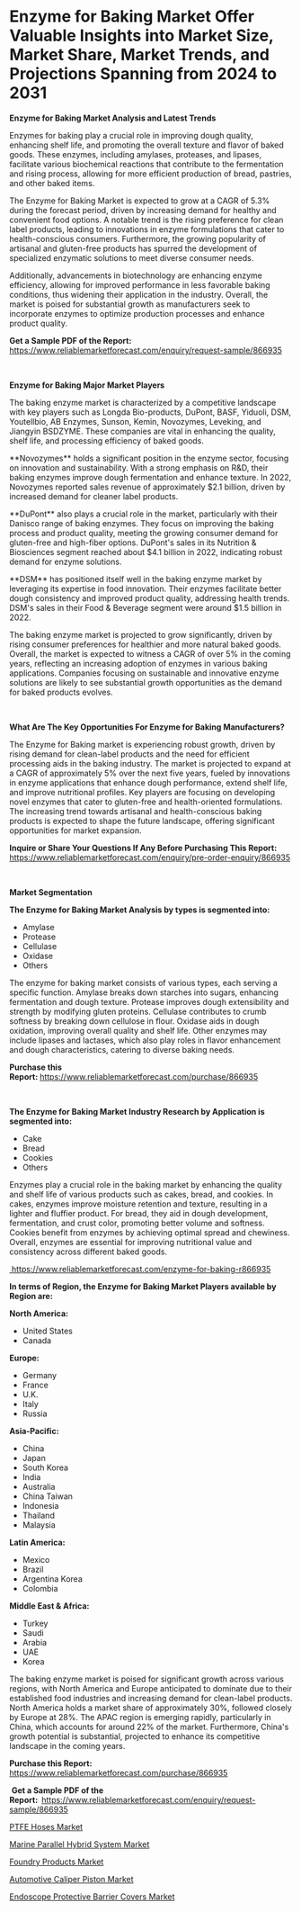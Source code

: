 <p><h1>Enzyme for Baking Market Offer Valuable Insights into Market Size, Market Share, Market Trends, and Projections Spanning from 2024 to 2031</h1></p><p><strong>Enzyme for Baking Market Analysis and Latest Trends</strong></p>
<p><p>Enzymes for baking play a crucial role in improving dough quality, enhancing shelf life, and promoting the overall texture and flavor of baked goods. These enzymes, including amylases, proteases, and lipases, facilitate various biochemical reactions that contribute to the fermentation and rising process, allowing for more efficient production of bread, pastries, and other baked items. </p><p>The Enzyme for Baking Market is expected to grow at a CAGR of 5.3% during the forecast period, driven by increasing demand for healthy and convenient food options. A notable trend is the rising preference for clean label products, leading to innovations in enzyme formulations that cater to health-conscious consumers. Furthermore, the growing popularity of artisanal and gluten-free products has spurred the development of specialized enzymatic solutions to meet diverse consumer needs. </p><p>Additionally, advancements in biotechnology are enhancing enzyme efficiency, allowing for improved performance in less favorable baking conditions, thus widening their application in the industry. Overall, the market is poised for substantial growth as manufacturers seek to incorporate enzymes to optimize production processes and enhance product quality.</p></p>
<p><strong>Get a Sample PDF of the Report:&nbsp;</strong> <a href="https://www.reliablemarketforecast.com/enquiry/request-sample/866935?utm_campaign=1167&utm_medium=2&utm_source=Github&utm_content=ia&utm_term=10112024&utm_id=enzyme-for-baking">https://www.reliablemarketforecast.com/enquiry/request-sample/866935</a></p>
<p>&nbsp;</p>
<p><strong>Enzyme for Baking Major Market Players</strong></p>
<p><p>The baking enzyme market is characterized by a competitive landscape with key players such as Longda Bio-products, DuPont, BASF, Yiduoli, DSM, Youtellbio, AB Enzymes, Sunson, Kemin, Novozymes, Leveking, and Jiangyin BSDZYME. These companies are vital in enhancing the quality, shelf life, and processing efficiency of baked goods.</p><p>**Novozymes** holds a significant position in the enzyme sector, focusing on innovation and sustainability. With a strong emphasis on R&D, their baking enzymes improve dough fermentation and enhance texture. In 2022, Novozymes reported sales revenue of approximately $2.1 billion, driven by increased demand for cleaner label products.</p><p>**DuPont** also plays a crucial role in the market, particularly with their Danisco range of baking enzymes. They focus on improving the baking process and product quality, meeting the growing consumer demand for gluten-free and high-fiber options. DuPont's sales in its Nutrition & Biosciences segment reached about $4.1 billion in 2022, indicating robust demand for enzyme solutions.</p><p>**DSM** has positioned itself well in the baking enzyme market by leveraging its expertise in food innovation. Their enzymes facilitate better dough consistency and improved product quality, addressing health trends. DSM's sales in their Food & Beverage segment were around $1.5 billion in 2022.</p><p>The baking enzyme market is projected to grow significantly, driven by rising consumer preferences for healthier and more natural baked goods. Overall, the market is expected to witness a CAGR of over 5% in the coming years, reflecting an increasing adoption of enzymes in various baking applications. Companies focusing on sustainable and innovative enzyme solutions are likely to see substantial growth opportunities as the demand for baked products evolves.</p></p>
<p>&nbsp;</p>
<p><strong>What Are The Key Opportunities For Enzyme for Baking Manufacturers?</strong></p>
<p><p>The Enzyme for Baking market is experiencing robust growth, driven by rising demand for clean-label products and the need for efficient processing aids in the baking industry. The market is projected to expand at a CAGR of approximately 5% over the next five years, fueled by innovations in enzyme applications that enhance dough performance, extend shelf life, and improve nutritional profiles. Key players are focusing on developing novel enzymes that cater to gluten-free and health-oriented formulations. The increasing trend towards artisanal and health-conscious baking products is expected to shape the future landscape, offering significant opportunities for market expansion.</p></p>
<p><strong>Inquire or Share Your Questions If Any Before Purchasing This Report:</strong> <a href="https://www.reliablemarketforecast.com/enquiry/pre-order-enquiry/866935?utm_campaign=1167&utm_medium=2&utm_source=Github&utm_content=ia&utm_term=10112024&utm_id=enzyme-for-baking">https://www.reliablemarketforecast.com/enquiry/pre-order-enquiry/866935</a></p>
<p>&nbsp;</p>
<p><strong>Market Segmentation</strong></p>
<p><strong>The Enzyme for Baking Market Analysis by types is segmented into:</strong></p>
<p><ul><li>Amylase</li><li>Protease</li><li>Cellulase</li><li>Oxidase</li><li>Others</li></ul></p>
<p><p>The enzyme for baking market consists of various types, each serving a specific function. Amylase breaks down starches into sugars, enhancing fermentation and dough texture. Protease improves dough extensibility and strength by modifying gluten proteins. Cellulase contributes to crumb softness by breaking down cellulose in flour. Oxidase aids in dough oxidation, improving overall quality and shelf life. Other enzymes may include lipases and lactases, which also play roles in flavor enhancement and dough characteristics, catering to diverse baking needs.</p></p>
<p><strong>Purchase this Report:&nbsp;</strong><a href="https://www.reliablemarketforecast.com/purchase/866935?utm_campaign=1167&utm_medium=2&utm_source=Github&utm_content=ia&utm_term=10112024&utm_id=enzyme-for-baking">https://www.reliablemarketforecast.com/purchase/866935</a></p>
<p>&nbsp;</p>
<p><strong>The Enzyme for Baking Market Industry Research by Application is segmented into:</strong></p>
<p><ul><li>Cake</li><li>Bread</li><li>Cookies</li><li>Others</li></ul></p>
<p><p>Enzymes play a crucial role in the baking market by enhancing the quality and shelf life of various products such as cakes, bread, and cookies. In cakes, enzymes improve moisture retention and texture, resulting in a lighter and fluffier product. For bread, they aid in dough development, fermentation, and crust color, promoting better volume and softness. Cookies benefit from enzymes by achieving optimal spread and chewiness. Overall, enzymes are essential for improving nutritional value and consistency across different baked goods.</p></p>
<p><a href="https://www.reliablemarketforecast.com/enzyme-for-baking-r866935?utm_campaign=1167&utm_medium=2&utm_source=Github&utm_content=ia&utm_term=10112024&utm_id=enzyme-for-baking">&nbsp;https://www.reliablemarketforecast.com/enzyme-for-baking-r866935</a></p>
<p><strong>In terms of Region, the Enzyme for Baking Market Players available by Region are:</strong></p>
<p>
    <p> <strong> North America: </strong>
        <ul>
            <li>United States</li>
            <li>Canada</li>
        </ul>
        </p> 
    <p> <strong> Europe: </strong>
        <ul>
            <li>Germany</li>
            <li>France</li>
            <li>U.K.</li>
            <li>Italy</li>
            <li>Russia</li>
        </ul>
        </p> 
    <p> <strong> Asia-Pacific: </strong>
        <ul>
            <li>China</li>
            <li>Japan</li>
            <li>South Korea</li>
            <li>India</li>
            <li>Australia</li>
            <li>China Taiwan</li>
            <li>Indonesia</li>
            <li>Thailand</li>
            <li>Malaysia</li>
        </ul>
        </p> 
    <p> <strong> Latin America: </strong>
        <ul>
            <li>Mexico</li>
            <li>Brazil</li>
            <li>Argentina Korea</li>
            <li>Colombia</li>
        </ul>
        </p> 
    <p> <strong> Middle East & Africa: </strong>
        <ul>
            <li>Turkey</li>
            <li>Saudi</li>
            <li>Arabia</li>
            <li>UAE</li>
            <li>Korea</li>
        </ul>
    </p>
    </p>
<p><p>The baking enzyme market is poised for significant growth across various regions, with North America and Europe anticipated to dominate due to their established food industries and increasing demand for clean-label products. North America holds a market share of approximately 30%, followed closely by Europe at 28%. The APAC region is emerging rapidly, particularly in China, which accounts for around 22% of the market. Furthermore, China's growth potential is substantial, projected to enhance its competitive landscape in the coming years.</p></p>
<p><strong>Purchase this Report: </strong><a href="https://www.reliablemarketforecast.com/purchase/866935?utm_campaign=1167&utm_medium=2&utm_source=Github&utm_content=ia&utm_term=10112024&utm_id=enzyme-for-baking">https://www.reliablemarketforecast.com/purchase/866935</a></p>
<p>&nbsp;<strong>Get a Sample PDF of the Report:&nbsp;&nbsp;</strong><a href="https://www.reliablemarketforecast.com/enquiry/request-sample/866935?utm_campaign=1167&utm_medium=2&utm_source=Github&utm_content=ia&utm_term=10112024&utm_id=enzyme-for-baking">https://www.reliablemarketforecast.com/enquiry/request-sample/866935</a></p>
<p><strong></strong></p>
<p><p><a href="https://github.com/guneycigdem35/Market-Research-Report-List-5/blob/main/ptfe-hoses-market.md?utm_campaign=1167&utm_medium=2&utm_source=Github&utm_content=ia&utm_term=10112024&utm_id=enzyme-for-baking">PTFE Hoses Market</a></p><p><a href="https://www.linkedin.com/pulse/marine-parallel-hybrid-system-market-global-regional-analysis-xjlfe?utm_campaign=1167&utm_medium=2&utm_source=Github&utm_content=ia&utm_term=10112024&utm_id=enzyme-for-baking">Marine Parallel Hybrid System Market</a></p><p><a href="https://github.com/annicecos4/Market-Research-Report-List-1/blob/main/foundry-products-market.md?utm_campaign=1167&utm_medium=2&utm_source=Github&utm_content=ia&utm_term=10112024&utm_id=enzyme-for-baking">Foundry Products Market</a></p><p><a href="https://www.linkedin.com/pulse/disruption-innovation-automotive-caliper-piston-industry-market-txm4e?utm_campaign=1167&utm_medium=2&utm_source=Github&utm_content=ia&utm_term=10112024&utm_id=enzyme-for-baking">Automotive Caliper Piston Market</a></p><p><a href="https://issuu.com/reportprime-2/docs/endoscope-protective-barrier-covers_f05979e0ef9ddd?utm_campaign=1167&utm_medium=2&utm_source=Github&utm_content=ia&utm_term=10112024&utm_id=enzyme-for-baking">Endoscope Protective Barrier Covers Market</a></p></p>